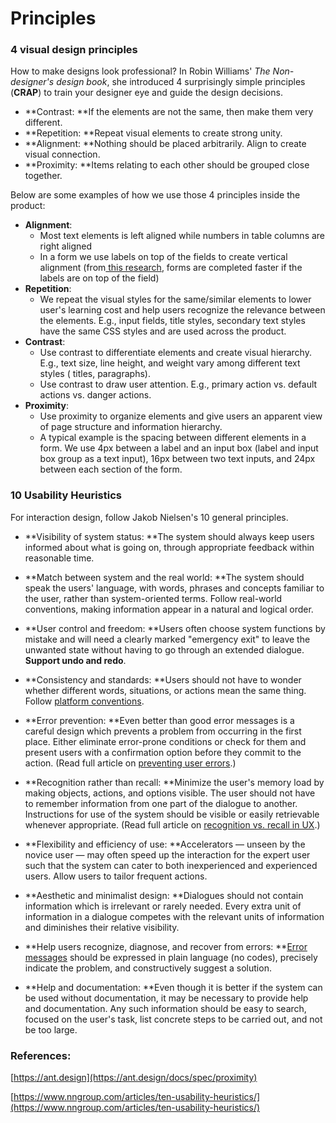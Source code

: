 # Principles

### **4 visual design principles**

How to make designs look professional? In Robin Williams' _The Non-designer's design book_, she introduced 4 surprisingly simple principles \(**CRAP**\) to train your designer eye and guide the design decisions.

* **Contrast: **If the elements are not the same, then make them very different.
* **Repetition: **Repeat visual elements to create strong unity.
* **Alignment: **Nothing should be placed arbitrarily. Align to create visual connection.
* **Proximity: **Items relating to each other should be grouped close together.

Below are some examples of how we use those 4 principles inside the product:

* **Alignment**: 
  * Most text elements is left aligned while numbers in table columns are right aligned 
  * In a form we use labels on top of the fields to create vertical alignment \(from[ this research](https://www.uxmatters.com/mt/archives/2006/07/label-placement-in-forms.php), forms are completed faster if the labels are on top of the field\)
* **Repetition**: 
  * We repeat the visual styles for the same/similar elements to lower user's learning cost and help users recognize the relevance between the elements. E.g., input fields, title styles, secondary text styles have the same CSS styles and are used across the product.
* **Contrast**: 
  * Use contrast to differentiate elements and create visual hierarchy. E.g., text size, line height, and weight vary among different text styles \( titles, paragraphs\). 
  * Use contrast to draw user attention. E.g., primary action vs. default actions vs. danger actions. 
* **Proximity**: 
  * Use proximity to organize elements and give users an apparent view of page structure and information hierarchy. 
  * A typical example is the spacing between different elements in a form. We use 4px between a label and an input box \(label and input box group as a text input\), 16px between two text inputs, and 24px between each section of the form.    

### 10 Usability Heuristics

For interaction design, follow Jakob Nielsen's 10 general principles.

* **Visibility of system status: **The system should always keep users informed about what is going on, through appropriate feedback within reasonable time.

* **Match between system and the real world: **The system should speak the users' language, with words, phrases and concepts familiar to the user, rather than system-oriented terms. Follow real-world conventions, making information appear in a natural and logical order.

* **User control and freedom: **Users often choose system functions by mistake and will need a clearly marked "emergency exit" to leave the unwanted state without having to go through an extended dialogue. **Support undo and redo**.

* **Consistency and standards: **Users should not have to wonder whether different words, situations, or actions mean the same thing. Follow [platform conventions](https://www.nngroup.com/articles/do-interface-standards-stifle-design-creativity/).

* **Error prevention: **Even better than good error messages is a careful design which prevents a problem from occurring in the first place. Either eliminate error-prone conditions or check for them and present users with a confirmation option before they commit to the action. \(Read full article on [preventing user errors](https://www.nngroup.com/articles/slips/).\)

* **Recognition rather than recall: **Minimize the user's memory load by making objects, actions, and options visible. The user should not have to remember information from one part of the dialogue to another. Instructions for use of the system should be visible or easily retrievable whenever appropriate. \(Read full article on [recognition vs. recall in UX](https://www.nngroup.com/articles/recognition-and-recall/).\)

* **Flexibility and efficiency of use: **Accelerators — unseen by the novice user — may often speed up the interaction for the expert user such that the system can cater to both inexperienced and experienced users. Allow users to tailor frequent actions.

* **Aesthetic and minimalist design: **Dialogues should not contain information which is irrelevant or rarely needed. Every extra unit of information in a dialogue competes with the relevant units of information and diminishes their relative visibility.

* **Help users recognize, diagnose, and recover from errors: **[Error messages](https://www.nngroup.com/articles/error-message-guidelines/) should be expressed in plain language \(no codes\), precisely indicate the problem, and constructively suggest a solution.

* **Help and documentation: **Even though it is better if the system can be used without documentation, it may be necessary to provide help and documentation. Any such information should be easy to search, focused on the user's task, list concrete steps to be carried out, and not be too large.

### 

### References:

[https://ant.design](https://ant.design/docs/spec/proximity)

[https://www.nngroup.com/articles/ten-usability-heuristics/](https://www.nngroup.com/articles/ten-usability-heuristics/)

